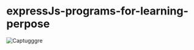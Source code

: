 # expressJs-programs-for-learning-perpose
![Captugggre](https://user-images.githubusercontent.com/80773074/179837379-5dd00e1b-ba47-49d4-ab9f-5ee5b3c13810.PNG)

